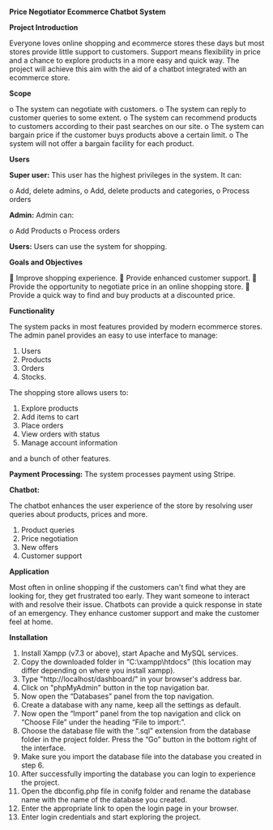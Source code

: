 **Price Negotiator Ecommerce Chatbot System**




**Project Introduction**

Everyone loves online shopping and ecommerce stores these days but most stores provide little support to customers. Support means flexibility in price and a chance to explore products in a more easy and quick way. The project will achieve this aim with the aid of a chatbot integrated with an ecommerce store.




**Scope**

o	The system can negotiate with customers.
o	The system can reply to customer queries to some extent.
o	The system can recommend products to customers according to their past searches on our site.
o	The system can bargain price if the customer buys products above a certain limit.
o	The system will not offer a bargain facility for each product.




**Users**


**Super user:** This user has the  highest privileges in the system. It can:

o	Add, delete admins, 
o	Add, delete products and categories, 
o	Process orders 


**Admin:** Admin can:

o	Add Products 
o	Process orders


**Users:** Users can use the system for shopping.




**Goals and Objectives**

	Improve shopping experience. 
	Provide enhanced customer support.
	Provide the opportunity to negotiate price in an online shopping store.
	Provide a quick way to find and buy products at a discounted price.




**Functionality**

The system packs in most features provided by modern ecommerce stores. The admin panel provides an easy to use interface to manage:
1.	Users
2.	Products
3.	Orders
4.	Stocks. 

The shopping store allows users to:

1.	Explore products
2.	Add items to cart
3.	Place orders
4.	View orders with status
5.	Manage account information 
	
and a bunch of other features.




**Payment Processing:** The system processes payment using Stripe. 




**Chatbot:**

The chatbot enhances the user experience of the store by resolving user queries about products, prices and more.
1.	Product queries
2.	Price negotiation
3.	New offers
4.	Customer support




**Application**

Most often in online shopping if the customers can't find what they are looking for, they get frustrated too early. They want someone to interact with and resolve their issue. Chatbots can provide a quick response in state of an emergency. They enhance customer support and make the customer feel at home.   




**Installation**

1.	Install Xampp (v7.3 or above), start Apache and MySQL services. 
2.	Copy the downloaded folder in “C:\xampp\htdocs” (this location may differ depending on where you install xampp). 
3.	Type "http://localhost/dashboard/" in your browser's address bar.
4.	Click on "phpMyAdmin" button in the top navigation bar.
5.	Now open the “Databases” panel from the top navigation.
6.	Create a database with any name, keep all the settings as default.  
7.	Now open the “Import” panel from the top navigation and click on “Choose File” under the heading “File to import:”.
8.	Choose the database file with the “.sql” extension from the database folder in the project folder. Press the “Go” button in the bottom right of the interface.
9.	Make sure you import the database file into the database you created in step 6. 
10.	 After successfully importing the database you can login to experience the project.
11.	Open the dbconfig.php file in conifg folder and rename the database name with the name of the database you created.
12.	 Enter the appropriate link to open the login page in your browser. 
13.	Enter login credentials and start exploring the project.


							




